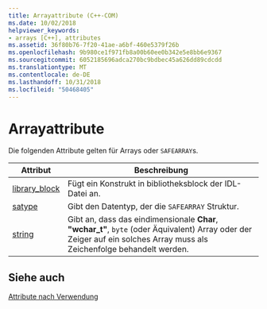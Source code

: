 ```yaml
---
title: Arrayattribute (C++-COM)
ms.date: 10/02/2018
helpviewer_keywords:
- arrays [C++], attributes
ms.assetid: 36f80b76-7f20-41ae-a6bf-460e5379f26b
ms.openlocfilehash: 9b980ce1f971fb8a00b60ee0b342e5e8bb6e9367
ms.sourcegitcommit: 6052185696adca270bc9bdbec45a626dd89cdcdd
ms.translationtype: MT
ms.contentlocale: de-DE
ms.lasthandoff: 10/31/2018
ms.locfileid: "50468405"
---
```

# <a name="array-attributes"></a>Arrayattribute

Die folgenden Attribute gelten für Arrays oder `SAFEARRAY`s.

|Attribut|Beschreibung|
|---------------|-----------------|
|[library_block](library-block.md)|Fügt ein Konstrukt in bibliotheksblock der IDL-Datei an.|
|[satype](satype.md)|Gibt den Datentyp, der die `SAFEARRAY` Struktur.|
|[string](string-cpp.md)|Gibt an, dass das eindimensionale **Char**, **"wchar_t"**, `byte` (oder Äquivalent) Array oder der Zeiger auf ein solches Array muss als Zeichenfolge behandelt werden.|

## <a name="see-also"></a>Siehe auch

[Attribute nach Verwendung](attributes-by-usage.md)